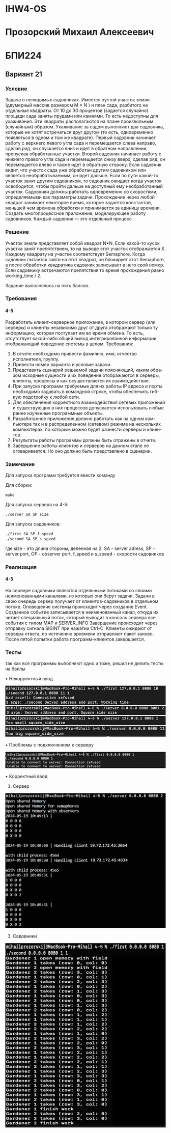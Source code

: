 # IHW4-OS
# Прозорский Михаил Алексеевич
# БПИ224
## Вариант 21
### Условие
Задача о нелюдимых садовниках. Имеется пустой участок земли (двумерный массив размером M × N ) и план сада, разбитого на отдельные квадраты. От 10 до 30 процентов (задается случайно) площади сада заняты прудами или камнями. То есть недоступны для ухаживания. Эти квадраты располагаются на плане произвольным (случайным) образом. Ухаживание за садом выполняют два садовника, которые не хотят встречаться друг другом (то есть, одновременно появляться в одном и том же квадрате). Первый садовник начинает работу с верхнего левого угла сада и перемещается слева направо, сделав ряд, он спускается вниз и идет в обратном направлении, пропуская обработанные участки. Второй садовник начинает работу с нижнего правого угла сада и перемещается снизу вверх, сделав ряд, он перемещается влево и также идет в обратную сторону. Если садовник видит, что участок сада уже обработан другим садовником или является необрабатываемым, он идет дальше. Если по пути какой-то участок занят другим садовником, то садовник ожидает когда участок освободится, чтобы пройти дальше на доступный ему необработанный участок. Садовники должны работать одновременно со скоростями, определяемыми как параметры задачи. Прохождение через любой квадрат занимает некоторое время, которое задается константой, меньшей чем времена обработки и принимается за единицу времени.
Создать многопроцессное приложение, моделирующее работу садовников.
Каждый садовник — это отдельный процесс

### Решение
Участок земли представляет собой квадрат N*N. Если какой-то кусок участка занят препятствием, то на выводе этот участок отображается X. Каждому квадрату на участке соответствует Semaphore. Когда садовник пытается зайти на этот квадрат, он блокирует этот Semaphore, а после обработки квадратика садовник записывает в него свой номер.
Если садовнику встречаются препятствия то время прохождения равно working_time / 2.

Задание выполнялось на пять баллов.

### Требования
#### 4-5
Разработать клиент–серверное приложение, в котором сервер (или серверы) и клиенты независимо друг от друга отображают только ту информацию, которая поступает им во время обмена. То есть, отсутствует какой-либо общий вывод интегрированной информации, отображающий поведение системы в целом.
Требования:
1. В отчете необходимо привести фамилию, имя, отчество исполнителя, группу.
2. Привести номер варианта и условие задачи.
3. Представить сценарий решаемой задачи поясняющий, каким обра- зом исходные сущности и их поведение отображаются в серверы, клиенты, процессы и как осуществляется их взаимодействие.
4. При запуске программ требуемые для их работы IP адреса и порты необходимо задавать в командной строке, чтобы обеспечить гиб- кую подстройку к любой сети.
5. Для обеспечения корректного взаимодействия сетевых приложений и существующих в них процессов допускается использовать любые ранее изученные программные объекты.
6. Разработанное приложение должно работать как на одном ком- пьютере так и в распределенном (сетевом) режиме на нескольких компьютерах, по которым можно будет разнести серверы и клиен- тов.
7. Результаты работы программы должны быть отражены в отчете.
8. Завершение работы клиентов и серверов на данном этапе не оговаривается. Но оно должно быть представлено в сценарии.

### Замечание
Для запуска программ требуется ввести команду

Для сборки:
```console
make
```
Для запуска сервера на 4-5:
```console
./server SA SP size
```
Для запуска садовников:
```
./first SA SP f_speed
./second SA SP s_speed
```
где size - это длина стороны, деленная на 2. SA - server adress, SP - server port, OP - observer port. f_speed и s_speed - скорости садовников

### Реализация
#### 4-5
На сервере садовники являются отдельными потоками со своими неименованными каналами, из которых они берут задачи.
Задачи в свою очередь сервер получает от клиентов-садовников в отдельном потоке.
Оповещение системы происходит через создание Event. Созданное событие записывается в неименованный канал, откуда их читает специальный поток, который выводит в консоль сервера все события с типом MAP и SERVER_INFO
Завершение происходит через отправку сигнала SIGINT при нажатии Ctrl-C. Клиенты ожидают от сервера ответа, по истечению врнемени отправляют пакет заново. После пятой попытки работа программ-клиентов завершается.

### Тесты
так как все программы выполняют одно и тоже, решил не делить тесты на баллы

• Некорректный ввод

![](5.png)
![](7.png)
![](2.png)
![](11.png)

• Проблемы с подключением к серверу

![](4.png)

• Корректный ввод
1. Cервер
   
![](1.png)

3. Садовники

![](3.png)
